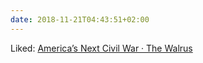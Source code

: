```yaml
---
date: 2018-11-21T04:43:51+02:00
---
```


Liked: [America’s Next Civil War · The Walrus](https://thewalrus.ca/americas-next-civil-war/)
